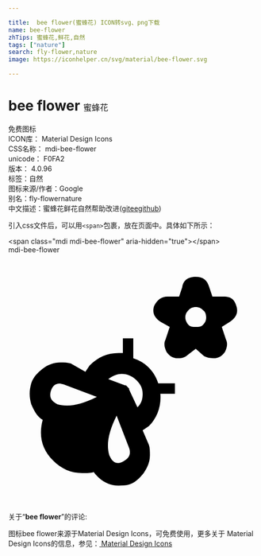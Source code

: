 ```yaml
---

title:  bee flower(蜜蜂花) ICON转svg、png下载
name: bee-flower
zhTips: 蜜蜂花,鲜花,自然
tags: ["nature"]
search: fly-flower,nature
image: https://iconhelper.cn/svg/material/bee-flower.svg

---
```


# bee flower  <small style="font-size: 60%;font-weight: 100">蜜蜂花</small>


<div class="detail-page">
<p>
<span><span class="badge-success badge">免费图标</span> </span>
<br/>
<span>
ICON库：
<span class="badge-secondary badge">Material Design Icons</span> 
</span>
<br/>
<span>
CSS名称：
<span class="badge-secondary badge">mdi-bee-flower</span> 
</span>
<br/>
<span>
unicode：
<span class="badge-secondary badge">F0FA2</span> 
<copy-btn content='F0FA2' btn-title=""></copy-btn>
<copy-btn :content='String.fromCodePoint(parseInt("F0FA2", 16))' btn-title="复制U"></copy-btn>
</span>
<br/>
<span>
版本：
<span class="badge-secondary badge">4.0.96</span> 
</span><br/><span>标签：<span class="badge-light badge"><router-link to="/tags/nature.html">自然</router-link></span></span>
<br/>
<span>图标来源/作者：<span class="badge-light badge">Google</span></span> 
<br/>
<span>别名：<span class="badge-light badge">fly-flower</span><span class="badge-light badge">nature</span></span><br/><span class="zh-detail">中文描述：<span class="badge-primary badge">蜜蜂花</span><span class="badge-primary badge">鲜花</span><span class="badge-primary badge">自然</span><span class="help-link"><span>帮助改进</span>(<a href="https://gitee.com/liuwave/icon-helper/edit/master/json/material/bee-flower.json" target="_blank" rel="noopener noreferrer">gitee</a><a href="https://github.com/liuwave/icon-helper/edit/master/json/material/bee-flower.json" target="_blank" rel="noopener noreferrer">github</a></span>)</span><br/>
</p>
</div>
<div class="alert alert-dark">
  <i class="mdi mdi-bee-flower mdi-48px"></i>
  <i class="mdi mdi-bee-flower mdi-36px"></i>
  <i class="mdi mdi-bee-flower mdi-24px"></i>
  <i class="mdi mdi-bee-flower mdi-18px"></i>
</div>
<div>
  <p>引入css文件后，可以用<code>&lt;span&gt;</code>包裹，放在页面中。具体如下所示：    
  </p>
  <div class="alert alert-primary" style="font-size: 14px">
    &lt;span class="mdi mdi-bee-flower" aria-hidden="true"&gt;&lt;/span&gt;
    <copy-btn content='<span class="mdi mdi-bee-flower" aria-hidden="true"></span>'></copy-btn>
  </div>
  <div class="alert alert-secondary">
    <i class="mdi mdi-bee-flower"
    style="font-size: 24px"
    aria-hidden="true"></i> mdi-bee-flower
    <copy-btn content="mdi-bee-flower" btn-title="复制图标名称"></copy-btn>
  </div>
</div>
<div id="svg" class="svg-wrap">
<svg xmlns="http://www.w3.org/2000/svg" viewBox="0 0 24 24"><path d="M11.6 13V12.9L11.3 12.6H11.2L9.6 12C10 11.7 10.4 11.5 10.9 11.5C11.4 11.5 11.9 11.7 12.3 12.1C12.7 12.5 12.9 12.9 12.9 13.4C12.9 13.9 12.8 14.3 12.4 14.7L11.6 13M9.7 19.3C9.4 18.3 9.6 17.1 10.4 15.5L11.6 18.6C11.8 19.2 11.6 19.6 11 19.9C10.4 20.2 10 20 9.7 19.3M4.1 13.1C4.3 12.5 4.7 12.3 5.3 12.5L8.5 13.7C6.9 14.5 5.7 14.7 4.7 14.4C4.1 14.1 3.9 13.7 4.1 13.1M12 8.1H11V9.5H10.6C9.5 9.5 8.6 9.9 7.8 10.7L7.4 11.3L6 10.5C5.7 10.4 5.4 10.4 5 10.4C4.4 10.4 3.8 10.6 3.3 11S2.4 11.8 2.2 12.4C2 13.1 2 13.7 2.2 14.4C2.5 15.1 2.8 15.6 3.3 15.9C2.9 17.4 3.2 18.7 4.3 19.8C5.1 20.6 6 21 7.1 21C7.6 21 7.9 21 8.2 20.9C8.8 21.7 9.6 22.2 10.6 22.2C10.9 22.2 11.3 22.2 11.6 22.1C12.2 21.9 12.6 21.5 13 21C13.4 20.4 13.6 19.9 13.6 19.3C13.6 18.9 13.6 18.6 13.5 18.3L12.9 16.9L13.5 16.5C14.3 15.7 14.7 14.6 14.6 13.4H16V12.4H14.4C14 11.2 13.2 10.4 12 10V8.1M17.3 6.8C17.1 6.6 17 6.3 17 6.1C17 5.8 17.1 5.6 17.3 5.4C17.5 5.2 17.7 5.1 18 5.1S18.5 5.2 18.7 5.4C18.9 5.5 19 5.8 19 6.1C19 6.4 18.9 6.6 18.7 6.8C18.5 7 18.3 7 18 7S17.5 7 17.3 6.8M20.7 4.1H19.6L19.3 3.2C19.1 2.5 18.7 2.2 18 2.2C17.3 2.2 16.8 2.5 16.7 3.2L16.4 4.1H15.3C14.7 4.1 14.3 4.4 14 5C13.8 5.6 14 6.1 14.6 6.5L15.5 7L15.1 8.2C14.9 8.6 15 9 15.2 9.4C15.5 9.8 15.8 10 16.3 10C16.7 10 17 9.9 17.2 9.7L18 9.1L18.8 9.8C19 9.9 19.3 10 19.7 10C20.2 10 20.5 9.8 20.8 9.4C21 9 21.1 8.6 20.9 8.2L20.5 7L21.3 6.5C21.9 6.1 22.1 5.6 21.9 5C21.7 4.3 21.3 4.1 20.7 4.1Z" /></svg>
</div>
<detail full-name='mdi-bee-flower'></detail>
<div class="icon-detail__container">
<p>关于“<b>bee flower</b>”的评论:</p>
</div>
<Vssue title="关于“bee flower”的评论" />    
<div><p>图标bee flower来源于Material Design Icons，可免费使用，更多关于 Material Design Icons的信息，参见：<a target="_blank" href="https://iconhelper.cn/material.html"> Material Design Icons</a>
</p></div>
